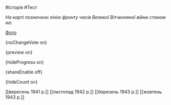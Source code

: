 #Історія #Тест

*На карті позначено лінію фронту часів Великої Вітчизняної війни станом на:*

[Фото](https://zno.osvita.ua//doc/images/znotest/89/8955/38.jpg)

{noChangeVote on}

{preview on}

{hideProgress on}

{shareEnable off}

{hideCount on}

[[вересень 1941 р.]]
[[листопад 1942 р.]]
[[березень 1943 р.]]
[[жовтень 1943 р.]]
